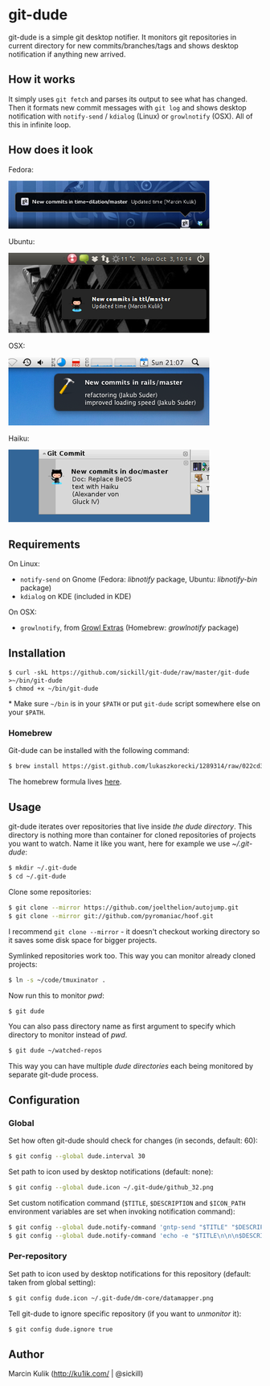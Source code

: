 
# git-dude

git-dude is a simple git desktop notifier. It monitors git repositories in
current directory for new commits/branches/tags and shows desktop notification if
anything new arrived.

## How it works

It simply uses `git fetch` and parses its output to see what has changed. Then it
formats new commit messages with `git log` and shows desktop notification with
`notify-send` / `kdialog` (Linux) or `growlnotify` (OSX). All of this in infinite loop.

## How does it look

Fedora:

![git-dude on Fedora](screenshots/git-dude-fedora-shot.png)

Ubuntu:

![git-dude on Ubuntu](screenshots/git-dude-ubuntu-shot.png)

OSX:

![git-dude on Mac OSX](screenshots/git-dude-osx-shot.png)

Haiku:

![git-dude on Haiku](screenshots/git-dude-haiku-shot.png)

## Requirements

On Linux:

* `notify-send` on Gnome (Fedora: _libnotify_ package, Ubuntu: _libnotify-bin_ package)
* `kdialog` on KDE (included in KDE)

On OSX:

* `growlnotify`, from [Growl Extras](http://growl.info/extras.php#growlnotify)
  (Homebrew: _growlnotify_ package)

## Installation

    $ curl -skL https://github.com/sickill/git-dude/raw/master/git-dude >~/bin/git-dude
    $ chmod +x ~/bin/git-dude

\* Make sure `~/bin` is in your `$PATH` or put `git-dude` script somewhere else
on your `$PATH`.

### Homebrew

Git-dude can be installed with the following command:

```bash
$ brew install https://gist.github.com/lukaszkorecki/1289314/raw/022cd33fc366378552dc3527d72b994568644df1/git-dude.rb --HEAD
```

The homebrew formula lives [here](https://gist.github.com/1289314).

## Usage

git-dude iterates over repositories that live inside _the dude directory_. This
directory is nothing more than container for cloned repositories of projects
you want to watch.  Name it like you want, here for example we use
_~/.git-dude_:

```bash
$ mkdir ~/.git-dude
$ cd ~/.git-dude
```

Clone some repositories:

```bash
$ git clone --mirror https://github.com/joelthelion/autojump.git
$ git clone --mirror git://github.com/pyromaniac/hoof.git
```

I recommend `git clone --mirror` - it doesn't checkout working directory so it
saves some disk space for bigger projects.

Symlinked repositories work too. This way you can monitor already cloned
projects:

```bash
$ ln -s ~/code/tmuxinator .
```

Now run this to monitor _pwd_:

```bash
$ git dude
```

You can also pass directory name as first argument to specify which directory
to monitor instead of _pwd_.

```bash
$ git dude ~/watched-repos
```

This way you can have multiple _dude directories_ each being monitored by
separate git-dude process.

## Configuration

### Global

Set how often git-dude should check for changes (in seconds, default: 60):

```bash
$ git config --global dude.interval 30
```

Set path to icon used by desktop notifications (default: none):

```bash
$ git config --global dude.icon ~/.git-dude/github_32.png
```

Set custom notification command (`$TITLE`, `$DESCRIPTION` and `$ICON_PATH`
environment variables are set when invoking notification command):

```bash
$ git config --global dude.notify-command 'gntp-send "$TITLE" "$DESCRIPTION" "$ICON_PATH"'
$ git config --global dude.notify-command 'echo -e "$TITLE\n\n\n$DESCRIPTION" | espeak --stdin -k20 -ven+12'
```

### Per-repository

Set path to icon used by desktop notifications for this repository (default:
taken from global setting):

```bash
$ git config dude.icon ~/.git-dude/dm-core/datamapper.png
```

Tell git-dude to ignore specific repository (if you want to _unmonitor_ it):

```bash
$ git config dude.ignore true
```

## Author

Marcin Kulik (http://ku1ik.com/ | @sickill)

